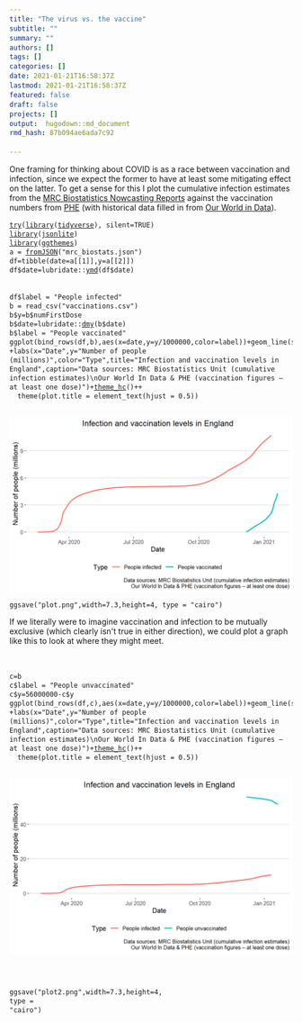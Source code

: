 ```yaml
---
title: "The virus vs. the vaccine"
subtitle: ""
summary: ""
authors: []
tags: []
categories: []
date: 2021-01-21T16:58:37Z
lastmod: 2021-01-21T16:58:37Z
featured: false
draft: false
projects: []
output:  hugodown::md_document  
rmd_hash: 87b094ae6ada7c92

---
```


One framing for thinking about COVID is as a race between vaccination and infection, since we expect the former to have at least some mitigating effect on the latter. To get a sense for this I plot the cumulative infection estimates from the [MRC Biostatistics Nowcasting Reports](https://www.mrc-bsu.cam.ac.uk/tackling-covid-19/nowcasting-and-forecasting-of-covid-19/) against the vaccination numbers from [PHE](https://coronavirus.data.gov.uk/details/healthcare) (with historical data filled in from [Our World in Data](https://ourworldindata.org/covid-vaccinations)).

<div class="highlight">

<pre class='chroma'><code class='language-r' data-lang='r'><span class='kr'><a href='https://rdrr.io/r/base/try.html'>try</a></span><span class='o'>(</span><span class='kr'><a href='https://rdrr.io/r/base/library.html'>library</a></span><span class='o'>(</span><span class='nv'><a href='http://tidyverse.tidyverse.org'>tidyverse</a></span><span class='o'>)</span>, silent<span class='o'>=</span><span class='kc'>TRUE</span><span class='o'>)</span>
<span class='kr'><a href='https://rdrr.io/r/base/library.html'>library</a></span><span class='o'>(</span><span class='nv'><a href='https://arxiv.org/abs/1403.2805'>jsonlite</a></span><span class='o'>)</span>
<span class='kr'><a href='https://rdrr.io/r/base/library.html'>library</a></span><span class='o'>(</span><span class='nv'><a href='http://github.com/jrnold/ggthemes'>ggthemes</a></span><span class='o'>)</span>
<span class='nv'>a</span> <span class='o'>=</span> <span class='nf'><a href='https://rdrr.io/pkg/jsonlite/man/fromJSON.html'>fromJSON</a></span><span class='o'>(</span><span class='s'>"mrc_biostats.json"</span><span class='o'>)</span>
<span class='nv'>df</span><span class='o'>=</span><span class='nf'>tibble</span><span class='o'>(</span>date<span class='o'>=</span><span class='nv'>a</span><span class='o'>[[</span><span class='m'>1</span><span class='o'>]</span><span class='o'>]</span>,y<span class='o'>=</span><span class='nv'>a</span><span class='o'>[[</span><span class='m'>2</span><span class='o'>]</span><span class='o'>]</span><span class='o'>)</span>
<span class='nv'>df</span><span class='o'>$</span><span class='nv'>date</span><span class='o'>=</span><span class='nf'>lubridate</span><span class='nf'>::</span><span class='nf'><a href='http://lubridate.tidyverse.org/reference/ymd.html'>ymd</a></span><span class='o'>(</span><span class='nv'>df</span><span class='o'>$</span><span class='nv'>date</span><span class='o'>)</span>


<span class='nv'>df</span><span class='o'>$</span><span class='nv'>label</span> <span class='o'>=</span> <span class='s'>"People infected"</span>
<span class='nv'>b</span> <span class='o'>=</span> <span class='nf'>read_csv</span><span class='o'>(</span><span class='s'>"vaccinations.csv"</span><span class='o'>)</span>
<span class='nv'>b</span><span class='o'>$</span><span class='nv'>y</span><span class='o'>=</span><span class='nv'>b</span><span class='o'>$</span><span class='nv'>numFirstDose</span>
<span class='nv'>b</span><span class='o'>$</span><span class='nv'>date</span><span class='o'>=</span><span class='nf'>lubridate</span><span class='nf'>::</span><span class='nf'><a href='http://lubridate.tidyverse.org/reference/ymd.html'>dmy</a></span><span class='o'>(</span><span class='nv'>b</span><span class='o'>$</span><span class='nv'>date</span><span class='o'>)</span>
<span class='nv'>b</span><span class='o'>$</span><span class='nv'>label</span> <span class='o'>=</span> <span class='s'>"People vaccinated"</span>
<span class='nf'>ggplot</span><span class='o'>(</span><span class='nf'>bind_rows</span><span class='o'>(</span><span class='nv'>df</span>,<span class='nv'>b</span><span class='o'>)</span>,<span class='nf'>aes</span><span class='o'>(</span>x<span class='o'>=</span><span class='nv'>date</span>,y<span class='o'>=</span><span class='nv'>y</span><span class='o'>/</span><span class='m'>1000000</span>,color<span class='o'>=</span><span class='nv'>label</span><span class='o'>)</span><span class='o'>)</span><span class='o'>+</span><span class='nf'>geom_line</span><span class='o'>(</span>size<span class='o'>=</span><span class='m'>1</span><span class='o'>)</span> <span class='o'>+</span><span class='nf'>labs</span><span class='o'>(</span>x<span class='o'>=</span><span class='s'>"Date"</span>,y<span class='o'>=</span><span class='s'>"Number of people (millions)"</span>,color<span class='o'>=</span><span class='s'>"Type"</span>,title<span class='o'>=</span><span class='s'>"Infection and vaccination levels in England"</span>,caption<span class='o'>=</span><span class='s'>"Data sources: MRC Biostatistics Unit (cumulative infection estimates)\nOur World In Data &amp; PHE (vaccination figures – at least one dose)"</span><span class='o'>)</span><span class='o'>+</span><span class='nf'><a href='https://rdrr.io/pkg/ggthemes/man/theme_hc.html'>theme_hc</a></span><span class='o'>(</span><span class='o'>)</span><span class='o'>+</span>+
  <span class='nf'>theme</span><span class='o'>(</span>plot.title <span class='o'>=</span> <span class='nf'>element_text</span><span class='o'>(</span>hjust <span class='o'>=</span> <span class='m'>0.5</span><span class='o'>)</span><span class='o'>)</span>

</code></pre>
<img src="figs/unnamed-chunk-1-1.png" width="700px" style="display: block; margin: auto;" />
<pre class='chroma'><code class='language-r' data-lang='r'><span class='nf'>ggsave</span><span class='o'>(</span><span class='s'>"plot.png"</span>,width<span class='o'>=</span><span class='m'>7.3</span>,height<span class='o'>=</span><span class='m'>4</span>, type <span class='o'>=</span> <span class='s'>"cairo"</span><span class='o'>)</span> 
</code></pre>

</div>

If we literally were to imagine vaccination and infection to be mutually exclusive (which clearly isn't true in either direction), we could plot a graph like this to look at where they might meet.

<div class="highlight">

<pre class='chroma'><code class='language-r' data-lang='r'>

<span class='nv'>c</span><span class='o'>=</span><span class='nv'>b</span>
<span class='nv'>c</span><span class='o'>$</span><span class='nv'>label</span> <span class='o'>=</span> <span class='s'>"People unvaccinated"</span>
<span class='nv'>c</span><span class='o'>$</span><span class='nv'>y</span><span class='o'>=</span><span class='m'>56000000</span><span class='o'>-</span><span class='nv'>c</span><span class='o'>$</span><span class='nv'>y</span>
<span class='nf'>ggplot</span><span class='o'>(</span><span class='nf'>bind_rows</span><span class='o'>(</span><span class='nv'>df</span>,<span class='nv'>c</span><span class='o'>)</span>,<span class='nf'>aes</span><span class='o'>(</span>x<span class='o'>=</span><span class='nv'>date</span>,y<span class='o'>=</span><span class='nv'>y</span><span class='o'>/</span><span class='m'>1000000</span>,color<span class='o'>=</span><span class='nv'>label</span><span class='o'>)</span><span class='o'>)</span><span class='o'>+</span><span class='nf'>geom_line</span><span class='o'>(</span>size<span class='o'>=</span><span class='m'>1</span><span class='o'>)</span> <span class='o'>+</span><span class='nf'>labs</span><span class='o'>(</span>x<span class='o'>=</span><span class='s'>"Date"</span>,y<span class='o'>=</span><span class='s'>"Number of people (millions)"</span>,color<span class='o'>=</span><span class='s'>"Type"</span>,title<span class='o'>=</span><span class='s'>"Infection and vaccination levels in England"</span>,caption<span class='o'>=</span><span class='s'>"Data sources: MRC Biostatistics Unit (cumulative infection estimates)\nOur World In Data &amp; PHE (vaccination figures – at least one dose)"</span><span class='o'>)</span><span class='o'>+</span><span class='nf'><a href='https://rdrr.io/pkg/ggthemes/man/theme_hc.html'>theme_hc</a></span><span class='o'>(</span><span class='o'>)</span><span class='o'>+</span>+
  <span class='nf'>theme</span><span class='o'>(</span>plot.title <span class='o'>=</span> <span class='nf'>element_text</span><span class='o'>(</span>hjust <span class='o'>=</span> <span class='m'>0.5</span><span class='o'>)</span><span class='o'>)</span>

</code></pre>
<img src="figs/unnamed-chunk-2-1.png" width="700px" style="display: block; margin: auto;" />
<pre class='chroma'><code class='language-r' data-lang='r'>

<span class='nf'>ggsave</span><span class='o'>(</span><span class='s'>"plot2.png"</span>,width<span class='o'>=</span><span class='m'>7.3</span>,height<span class='o'>=</span><span class='m'>4</span>, type <span class='o'>=</span> <span class='s'>"cairo"</span><span class='o'>)</span> 
</code></pre>

</div>

